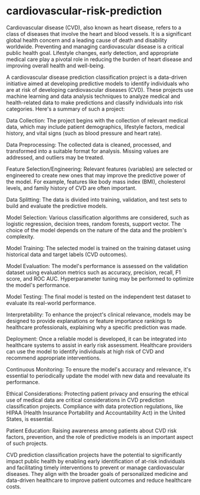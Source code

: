 # cardiovascular-risk-prediction


Cardiovascular disease (CVD), also known as heart disease, refers to a class of diseases that involve the heart and blood vessels. It is a significant global health concern and a leading cause of death and disability worldwide. Preventing and managing cardiovascular disease is a critical public health goal. Lifestyle changes, early detection, and appropriate medical care play a pivotal role in reducing the burden of heart disease and improving overall health and well-being.

A cardiovascular disease prediction classification project is a data-driven initiative aimed at developing predictive models to identify individuals who are at risk of developing cardiovascular diseases (CVD). These projects use machine learning and data analysis techniques to analyze medical and health-related data to make predictions and classify individuals into risk categories. Here's a summary of such a project:

Data Collection: The project begins with the collection of relevant medical data, which may include patient demographics, lifestyle factors, medical history, and vital signs (such as blood pressure and heart rate).

Data Preprocessing: The collected data is cleaned, processed, and transformed into a suitable format for analysis. Missing values are addressed, and outliers may be treated.

Feature Selection/Engineering: Relevant features (variables) are selected or engineered to create new ones that may improve the predictive power of the model. For example, features like body mass index (BMI), cholesterol levels, and family history of CVD are often important.

Data Splitting: The data is divided into training, validation, and test sets to build and evaluate the predictive models.

Model Selection: Various classification algorithms are considered, such as logistic regression, decision trees, random forests, support vector. The choice of the model depends on the nature of the data and the problem's complexity.

Model Training: The selected model is trained on the training dataset using historical data and target labels (CVD outcomes).

Model Evaluation: The model's performance is assessed on the validation dataset using evaluation metrics such as accuracy, precision, recall, F1 score, and ROC AUC. Hyperparameter tuning may be performed to optimize the model's performance.

Model Testing: The final model is tested on the independent test dataset to evaluate its real-world performance.

Interpretability: To enhance the project's clinical relevance, models may be designed to provide explanations or feature importance rankings to healthcare professionals, explaining why a specific prediction was made.

Deployment: Once a reliable model is developed, it can be integrated into healthcare systems to assist in early risk assessment. Healthcare providers can use the model to identify individuals at high risk of CVD and recommend appropriate interventions.

Continuous Monitoring: To ensure the model's accuracy and relevance, it's essential to periodically update the model with new data and reevaluate its performance.

Ethical Considerations: Protecting patient privacy and ensuring the ethical use of medical data are critical considerations in CVD prediction classification projects. Compliance with data protection regulations, like HIPAA (Health Insurance Portability and Accountability Act) in the United States, is essential.

Patient Education: Raising awareness among patients about CVD risk factors, prevention, and the role of predictive models is an important aspect of such projects.

CVD prediction classification projects have the potential to significantly impact public health by enabling early identification of at-risk individuals and facilitating timely interventions to prevent or manage cardiovascular diseases. They align with the broader goals of personalized medicine and data-driven healthcare to improve patient outcomes and reduce healthcare costs.








